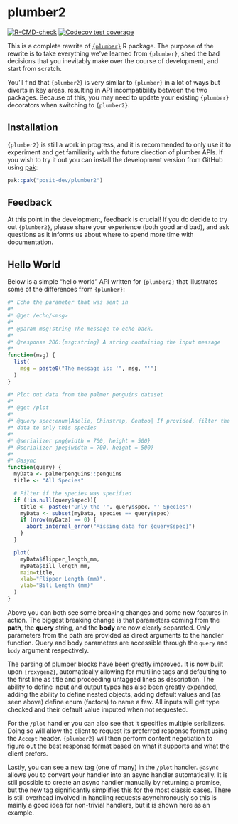
<!-- README.md is generated from README.Rmd. Please edit that file -->

# plumber2

<!-- badges: start -->

[![R-CMD-check](https://github.com/posit-dev/plumber2/actions/workflows/R-CMD-check.yaml/badge.svg)](https://github.com/posit-dev/plumber2/actions/workflows/R-CMD-check.yaml)
[![Codecov test
coverage](https://codecov.io/gh/posit-dev/plumber2/graph/badge.svg)](https://app.codecov.io/gh/posit-dev/plumber2)
<!-- badges: end -->

This is a complete rewrite of [`{plumber}`](https://www.rplumber.io) R
package. The purpose of the rewrite is to take everything we’ve learned
from `{plumber}`, shed the bad decisions that you inevitably make over
the course of development, and start from scratch.

You’ll find that `{plumber2}` is very similar to `{plumber}` in a lot of
ways but diverts in key areas, resulting in API incompatibility between
the two packages. Because of this, you may need to update your existing
`{plumber}` decorators when switching to `{plumber2}`.

## Installation

`{plumber2}` is still a work in progress, and it is recommended to only
use it to experiment and get familiarity with the future direction of
plumber APIs. If you wish to try it out you can install the development
version from GitHub using [pak](https://pak.r-lib.org):

``` r
pak::pak("posit-dev/plumber2")
```

## Feedback

At this point in the development, feedback is crucial! If you do decide
to try out `{plumber2}`, please share your experience (both good and
bad), and ask questions as it informs us about where to spend more time
with documentation.

## Hello World

Below is a simple “hello world” API written for `{plumber2}` that
illustrates some of the differences from `{plumber}`:

``` r
#* Echo the parameter that was sent in
#*
#* @get /echo/<msg>
#*
#* @param msg:string The message to echo back.
#*
#* @response 200:{msg:string} A string containing the input message
#*
function(msg) {
  list(
    msg = paste0("The message is: '", msg, "'")
  )
}

#* Plot out data from the palmer penguins dataset
#*
#* @get /plot
#*
#* @query spec:enum|Adelie, Chinstrap, Gentoo| If provided, filter the
#* data to only this species
#*
#* @serializer png{width = 700, height = 500}
#* @serializer jpeg{width = 700, height = 500}
#*
#* @async
function(query) {
  myData <- palmerpenguins::penguins
  title <- "All Species"

  # Filter if the species was specified
  if (!is.null(query$spec)){
    title <- paste0("Only the '", query$spec, "' Species")
    myData <- subset(myData, species == query$spec)
    if (nrow(myData) == 0) {
      abort_internal_error("Missing data for {query$spec}")
    }
  }

  plot(
    myData$flipper_length_mm,
    myData$bill_length_mm,
    main=title,
    xlab="Flipper Length (mm)",
    ylab="Bill Length (mm)"
  )
}
```

Above you can both see some breaking changes and some new features in
action. The biggest breaking change is that parameters coming from the
**path**, the **query** string, and the **body** are now clearly
separated. Only parameters from the path are provided as direct
arguments to the handler function. Query and body parameters are
accessible through the `query` and `body` argument respectively.

The parsing of plumber blocks have been greatly improved. It is now
built upon `{roxygen2}`, automatically allowing for multiline tags and
defaulting to the first line as title and proceeding untagged lines as
description. The ability to define input and output types has also been
greatly expanded, adding the ability to define nested objects, adding
default values and (as seen above) define enum (factors) to name a few.
All inputs will get type checked and their default value imputed when
not requested.

For the `/plot` handler you can also see that it specifies multiple
serializers. Doing so will allow the client to request its preferred
response format using the `Accept` header. `{plumber2}` will then
perform content negotiation to figure out the best response format based
on what it supports and what the client prefers.

Lastly, you can see a new tag (one of many) in the `/plot` handler.
`@async` allows you to convert your handler into an async handler
automatically. It is still possible to create an async handler manually
by returning a promise, but the new tag significantly simplifies this
for the most classic cases. There is still overhead involved in handling
requests asynchronously so this is mainly a good idea for non-trivial
handlers, but it is shown here as an example.

